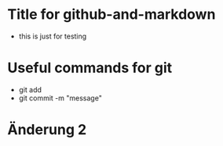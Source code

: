 # Title for github-and-markdown

- this is just for testing

# Useful commands for git

- git add
- git commit -m "message"

# Änderung 2
